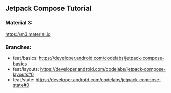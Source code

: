 ## Jetpack Compose Tutorial

### Material 3:
https://m3.material.io

### Branches:
- feat/basics: https://developer.android.com/codelabs/jetpack-compose-basics
- feat/layouts: https://developer.android.com/codelabs/jetpack-compose-layouts#0
- feat/state: https://developer.android.com/codelabs/jetpack-compose-state#0
